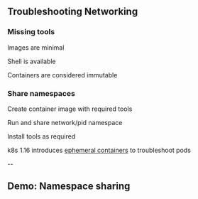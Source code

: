 ## Troubleshooting Networking

### Missing tools

Images are minimal

Shell is available

Containers are considered immutable

### Share namespaces

Create container image with required tools

Run and share network/pid namespace

Install tools as required

k8s 1.16 introduces [ephemeral containers](https://kubernetes.io/docs/concepts/workloads/pods/ephemeral-containers/) to troubleshoot pods

--

## Demo: Namespace sharing

<!-- include: namespace-0.command -->

<!-- include: namespace-1.command -->
